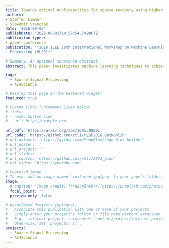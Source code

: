 ```yaml
---
title: Towards optimal nonlinearities for sparse recovery using higher-order statistics
authors:
- Steffen Limmer
- Slawomir Stanczak
date: '2016-09-05'
publishDate: '2025-08-02T10:57:54.749867Z'
publication_types:
- paper-conference
publication: '*2016 IEEE 26th International Workshop on Machine Learning for Signal
  Processing (MLSP)*'

# Summary. An optional shortened abstract.
abstract: This paper investigates machine learning techniques to achieve low-latency approximate solutions for inverse problems, specifically focusing on recovering sparse stochastic signals within ℓp​-balls using a probabilistic framework. The authors analyze the Bayesian mean-square-error (MSE) for two estimators: a linear one, and a structured nonlinear one comprising a linear operator followed by a Cartesian product of univariate nonlinear mappings. Crucially, the proposed nonlinear estimator maintains comparable complexity to its linear counterpart due to the efficient hardware implementation of the nonlinear mapping via look-up tables (LUTs). This structure is well-suited for neural networks and single-iterate shrinkage/thresholding algorithms, and an alternating minimization technique yields optimized operators and mappings that converge in MSE, making it highly appealing for real-time applications where traditional iterative optimization is infeasible.

tags:
  - Sparse Signal Processing
  - AI4Science

# Display this page in the Featured widget?
featured: true

# Custom links (uncomment lines below)
# links:
# - name: Custom Link
#   url: http://example.org

url_pdf: 'https://arxiv.org/abs/1605.08201'
url_code: 'https://github.com/stli/MLSP2016_OptNonlin'
# url_dataset: 'https://github.com/HugoBlox/hugo-blox-builder'
# url_poster: ''
# url_project: ''
# url_slides: ''
# url_source: 'https://github.com/stli/2023_pinn'
# url_video: 'https://youtube.com'

# Featured image
# To use, add an image named `featured.jpg/png` to your page's folder.
image:
  # caption: 'Image credit: [**Unsplash**](https://unsplash.com/photos/pLCdAaMFLTE)'
  focal_point: ''
  preview_only: false

# Associated Projects (optional).
#   Associate this publication with one or more of your projects.
#   Simply enter your project's folder or file name without extension.
#   E.g. `internal-project` references `content/project/internal-project/index.md`.
#   Otherwise, set `projects: []`.
projects:
  - Sparse Signal Processing
  - AI4Science
---
```


